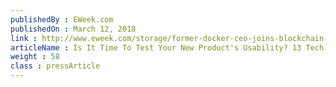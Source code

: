 ```yaml
---
publishedBy : EWeek.com
publishedOn : March 12, 2018
link : http://www.eweek.com/storage/former-docker-ceo-joins-blockchain-storage-platform-storj-labs
articleName : Is It Time To Test Your New Product's Usability? 13 Tech Experts Weigh In
weight : 58 
class : pressArticle
---
```

